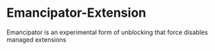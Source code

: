 # Emancipator-Extension
Emancipator is an experimental form of unblocking that force disables managed extensions
